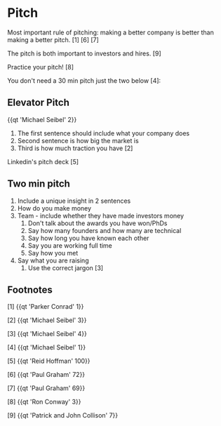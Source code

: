 # Pitch

Most important rule of pitching: making a better company is better than making a better pitch. [1] [6] [7]

The pitch is both important to investors and hires. [9]

Practice your pitch! [8]

You don't need a 30 min pitch just the two below [4]:

## Elevator Pitch

{{qt 'Michael Seibel' 2}}

1. The first sentence should include what your company does
2. Second sentence is how big the market is
3. Third is how much traction you have [2]

Linkedin's pitch deck [5]

## Two min pitch

1. Include a unique insight in 2 sentences
2. How do you make money
3. Team - include whether they have made investors money
	1. Don't talk about the awards you have won/PhDs
	2. Say how many founders and how many are technical
	3. Say how long you have known each other
	4. Say you are working full time 
	5. Say how you met
4. Say what you are raising
	1. Use the correct jargon [3]


## Footnotes 

[1] {{qt 'Parker Conrad' 1}}

[2] {{qt 'Michael Seibel' 3}}

[3] {{qt 'Michael Seibel' 4}}

[4] {{qt 'Michael Seibel' 1}}

[5] {{qt 'Reid Hoffman' 100}}

[6] {{qt 'Paul Graham' 72}}

[7] {{qt 'Paul Graham' 69}}

[8] {{qt 'Ron Conway' 3}}

[9] {{qt 'Patrick and John Collison' 7}}